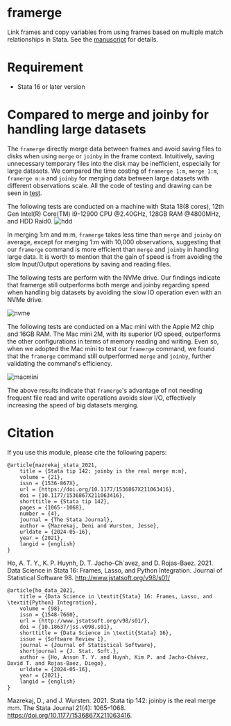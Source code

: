 # framerge

Link frames and copy variables from using frames based on multiple match relationships in Stata. 
See the [manuscript]() for details.

# Requirement
* Stata 16 or later version


<!--
# Install with Stata Command
```
** install from github
net install framerge, from("https://github.com/qiaowenchen/framerge/raw/main/framerge/") replace
```

 net install framerge, from("https://raw.githubusercontent.com/kerrydu/xtsfsp/main/xtsfsp/ado") replace
net get xtsfsp, from("https://raw.githubusercontent.com/kerrydu/xtsfsp/main/xtsfsp/ado") replace -->


# Compared to merge and joinby for handling large datasets
The `framerge` directly merge data between frames and avoid saving files to disks when using `merge` or `joinby` in the frame context. Intuitively, saving unnecessary temporary files into the disk may be inefficient, especially for large datasets. We compared the time costing of `framerge 1:m`, `merge 1:m`, `framerge m:m` and `joinby` for merging data between large datasets with different observations scale. All the code of testing and drawing can be seen in [test](https://github.com/qiaowenchen/framerge/tree/main/test). 

The following tests are conducted on a machine with Stata 18(8 cores), 12th Gen Intel(R) Core(TM) i9-12900 CPU @2.40GHz, 128GB RAM @4800MHz, and HDD Raid0.
![hdd](https://github.com/user-attachments/assets/73d59c05-911a-4a24-a25b-ad07eb6d11e6)

In merging 1:m and m:m, `framerge` takes less time than `merge` and `joinby` on average, except for merging 1:m with 10,000 observations, suggesting that our `framerge` command is more efficient than `merge` and `joinby` in handling large data. It is worth to mention that the gain of speed is from avoiding the slow Input/Output operations by saving and reading files.

The following tests are perform with the NVMe drive. Our findings indicate that framerge still outperforms both merge and joinby regarding speed when handling big datasets by avoiding the slow IO operation even with an NVMe drive. 

![nvme](https://github.com/user-attachments/assets/ac498ad2-9e91-479f-a938-5dc3bd6e9f86)

The following tests are conducted on a Mac mini with the Apple M2 chip and 16GB RAM. The Mac mini 2M, with its superior I/O speed, outperforms the other configurations in terms of memory reading and writing. Even so, when we adopted the Mac mini to test our `framerge` command, we found that the `framerge` command still outperformed `merge` and `joinby`, further validating the command's efficiency.

![macmini](https://github.com/user-attachments/assets/ac5a3639-d67c-48ab-a167-5c166be02390)

The above results indicate that `framerge`'s advantage of not needing frequent file read and write operations avoids slow I/O, effectively increasing the speed of big datasets merging.


# Citation
If you use this module, please cite the following papers:

```
@article{mazrekaj_stata_2021,
	title = {Stata tip 142: joinby is the real merge m:m},
	volume = {21},
	issn = {1536-867X},
	url = {https://doi.org/10.1177/1536867X211063416},
	doi = {10.1177/1536867X211063416},
	shorttitle = {Stata tip 142},
	pages = {1065--1068},
	number = {4},
	journal = {The Stata Journal},
	author = {Mazrekaj, Deni and Wursten, Jesse},
	urldate = {2024-05-16},
	year = {2021},
	langid = {english}
}
```
Ho, A. T. Y., K. P. Huynh, D. T. Jacho-Ch´avez, and D. Rojas-Baez. 2021. Data Science in Stata 16: Frames, Lasso, and Python Integration. Journal of Statistical Software 98. http://www.jstatsoft.org/v98/s01/
```
@article{ho_data_2021,
	title = {Data Science in \textit{Stata} 16: Frames, Lasso, and \textit{Python} Integration},
	volume = {98},
	issn = {1548-7660},
	url = {http://www.jstatsoft.org/v98/s01/},
	doi = {10.18637/jss.v098.s01},
	shorttitle = {Data Science in \textit{Stata} 16},
	issue = {Software Review 1},
	journal = {Journal of Statistical Software},
	shortjournal = {J. Stat. Soft.},
	author = {Ho, Anson T. Y. and Huynh, Kim P. and Jacho-Chávez, David T. and Rojas-Baez, Diego},
	urldate = {2024-05-16},
	year = {2021},
	langid = {english}
}
```
Mazrekaj, D., and J. Wursten. 2021. Stata tip 142: joinby is the real merge m:m. The Stata Journal 21(4): 1065–1068. https://doi.org/10.1177/1536867X211063416.
